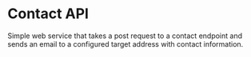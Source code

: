 # Contact API

Simple web service that takes a post request to a contact endpoint and sends an email to a configured target address with contact information.